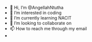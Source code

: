 - 👋 Hi, I’m @AngellahNtutha
- 👀 I’m interested in coding 
- 🌱 I’m currently learning NACIT
- 💞️ I’m looking to collaborate on 
- 📫 How to reach me through my email 
- 

<!---
AngellahNtutha/AngellahNtutha is a ✨ special ✨ repository because its `README.md` (this file) appears on your GitHub profile.
You can click the Preview link to take a look at your changes.
--->

